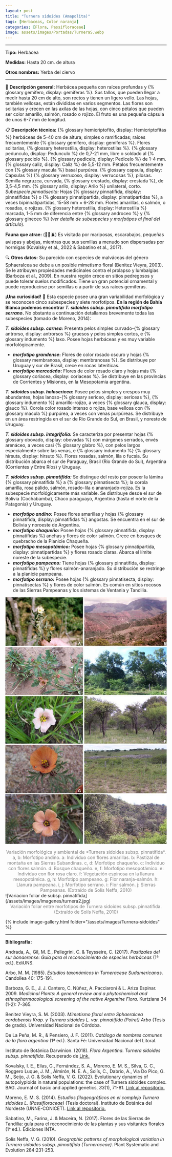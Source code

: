 ```yaml
---
layout: post
title: "Turnera sidoides (Amapolita)"
tags: [Herbaceas, Color naranja]
categories: [Flora, Passifloraceae]
image: assets/images/Portadas/TurneraS.webp
---
```


***

**Tipo:** Herbácea

**Medidas:** Hasta 20 cm. de altura

**Otros nombres:** Yerba del ciervo

***

🌱 **Descripción general:** Herbácea pequeña con raíces profundas y {% glossary gemifero, display: gemiferas %}. Sus tallos, que pueden llegar a medir hasta 20 cm de alto, son rectos y tienen un ligero vello. Las hojas, también vellosas, están divididas en varios segmentos. Las flores son solitarias y crecen en las axilas de las hojas, con cinco pétalos que pueden ser color amarillo, salmón, rosado o rojizo. El fruto es una pequeña cápsula de unos 6-7 mm de longitud.

📋 **Descripción técnica:** {% glossary hemicriptofito, display: Hemicriptofitas %} herbáceas de 5-40 cm de altura; simples o ramificadas; raíces frecuentemente {% glossary gemifero, display: gemiferas %}. Flores solitarias, {% glossary heterostilia, display: heterostilas %}. {% glossary pedunculo, display: Pedunculo %} de 0,7-21 mm, libre o soldado al {% glossary peciolo %}. {% glossary pedicelo, display: Pedicelo %} de 1-4 mm. {% glossary caliz, display: Caliz %} de 5,5-12 mm. Pétalos frecuentemente con {% glossary macula %} basal purpúrea. {% glossary capsula, display: Capsulas %} {% glossary verrucoso, display: verrucosas %}, pilosas. Semilla negruzca, curvada, {% glossary crestado, display: crestada %}, de 3,5-4,5 mm. {% glossary arilo, display: Arilo %} unilateral, corto.
*Subespecie pinnatisecta:* Hojas {% glossary pinnatifida, display: pinnatifidas %} o {% glossary pinnatipartida, display: pinnatipartidas %}, a veces bipinnatipartidas, 15-58 mm × 6-28 mm. Flores amarillas, o salmón, o rosadas, o rojizas. {% glossary heterostilia, display: Heterostilia %} marcada, 1-5 mm de diferencia entre {% glossary androceo %} y {% glossary gineceo %} (*ver detalle de subespecies y morfotipos al final del artículo*).

**Fauna que atrae:** (🦋🐝🪲) Es visitada por mariposas, escarabajos, pequeñas avispas y abejas, mientras que sus semillas a menudo son dispersadas por hormigas (Kovalsky et al., 2022 & Sabatino et al., 2017).

🔍 **Otros datos:** Su parecido con especies de malváceas del género Sphaeralcea se debe a un posible mimetismo floral (Benitez Vieyra, 2003). Se le atribuyen propiedades medicinales contra el prolapso y lumbalgias (Barboza et al., 2009). En nuestra región crece en sitios pedregosos y puede tolerar suelos modificados. Tiene un gran potencial ornamental y puede reproducirse por semillas o a partir de sus raíces gemíferas.

**¡Una curiosidad!** 👀 Esta especie posee una gran variabilidad morfológica y se reconocen cinco subespecies y siete morfotipos. **En la región de Bahía Blanca podemos encontrar *T. sidoides subsp. pinnatifida morfotipo serrano*.** No obstante a continuación detallamos brevemente todas las subespecies (tomado de Moreno, 2014):

***T. sidoides subsp. carnea:*** Presenta pelos simples curvado-{% glossary antrorso, display: antrorsos %} gruesos y pelos simples cortos, e {% glossary indumento %} laxo. Posee hojas herbáceas y es muy variable morfológicamente.

- ***morfotipo grandense*:** Flores de color rosado oscuro y hojas {% glossary membranosa, display: membranosas %}. Se distribuye por Uruguay y sur de Brasil, crece en rocas lateríticas.
- ***morfotipo mercedeño*:** Flores de color rosado claro y hojas más {% glossary coriacea, display: coriaceas %}. Se distribuye en las provincias de Corrientes y Misiones, en la Mesopotamia argentina.

***T. sidoides subsp. holosericea:*** Posee pelos simples y crespos muy abundantes, hojas lanoso-{% glossary sericeo, display: sericeas %}, {% glossary indumento %} amarillo-rojizo, a veces {% glossary glauca, display: glauco %}. Corola color rosado intenso o rojiza, base vellosa con {% glossary macula %} purpúrea, a veces con venas purpúreas. Se distribuye en un área restringida en el sur de Rio Grande do Sul, en Brasil, y noreste de Uruguay.

***T. sidoides subsp. integrifolia:*** Se caracteriza por presentar hojas {% glossary obovado, display: obovadas %} con márgenes serrados, envés arenáceo, a veces casi {% glossary glabro %}, con pelos largos especialmente sobre las venas, e {% glossary indumento %} {% glossary hirsuta, display: hirsuto %}. Flores rosadas, salmón, lila o fucsia. Su distribución abarca el sur de Paraguay, Brasil (Rio Grande do Sul), Argentina (Corrientes y Entre Ríos) y Uruguay.

***T. sidoides subsp. pinnatifida:*** Se distingue del resto por poseer la lámina {% glossary pinnatifida %} a {% glossary pinnatisecta %}; la corola amarilla, rosa pálido, salmón, rosado-lila o anaranjado-rojiza. Es la subespecie morfológicamente más variable. Se distribuye desde el sur de Bolivia (Cochabamba), Chaco paraguayo, Argentina (hasta el norte de la Patagonia) y Uruguay.

- ***morfotipo andino:*** Posee flores amarillas y hojas {% glossary pinnatifida, display: pinnatifidas %} angostas. Se encuentra en el sur de Bolivia y noroeste de Argentina.
- ***morfotipo chaqueño:*** Posee hojas {% glossary pinnatifida, display: pinnatifidas %} anchas y flores de color salmón. Crece en bosques de quebracho de la Planicie Chaqueña.
- ***morfotipo mesopotámico:*** Posee hojas {% glossary pinnatipartida, display: pinnatipartidas %} y flores rosado claras. Abarca el límite noreste de la subespecie.
- ***morfotipo pampeano:*** Tiene hojas {% glossary pinnatifida, display: pinnatifidas %} y flores salmón-anaranjado. Su distribución se restringe a la planicie pampeana.
- ***morfotipo serrano:*** Posee hojas {% glossary pinnatisecta, display: pinnatisectas %} y flores de color salmón. Es común en sitios rocosos de las Sierras Pampeanas y los sistemas de Ventania y Tandilia.

![Variacion morfologica de subsp. pinnatifida](/assets/images/Imagenes/turnera1.jpg)

<center><font color="grey">Variación morfológica y ambiental de *Turnera sidoides subsp. pinnatifida*.
a, b: Morfotipo andino. a: Individuo con flores amarillas. b: Pastizal de montaña en las Sierras Subandinas.
c, d: Morfotipo chaqueño. c: Individuo con flores salmón. d: Bosque chaqueño.
e, f: Morfotipo mesopotámico. e: Individuo con flor rosa claro. f: Vegetación espinosa en la llanura mesopotámica.
g, h: Morfotipo pampeano. g: Flor naranja-salmón. h: Llanura pampeana.
i, j: Morfotipo serrano. i: Flor salmón. j: Sierras Pampeanas.
(Extraído de Solís Neffa, 2010)</font></center>
![Variacion foliar de subsp. pinnatifida](/assets/images/Imagenes/turnera2.jpg)

<center><font color="grey">Variación foliar entre morfotipos de Turnera sidoides subsp. pinnatifida.
(Extraído de Solís Neffa, 2010)</font></center>



 {% include image-gallery.html folder="/assets/images/Turnera-sidoides" %}

***

**Bibliografía:**

Andrada, A., Gil, M. E., Pellegrini, C. & Teysseire, C. (2017). *Pastizales del sur bonaerense: Guía para el reconocimiento de especies herbáceas* (1ª ed.). EdiUNS.

Arbo, M. M. (1985). *Estudios taxonómicos in Turneraceae Sudamericanas*. Candollea 40: 175-191.

Barboza, G. E., J. J. Cantero, C. Núñez, A. Pacciaroni & L. Ariza Espinar. 2009. *Medicinal Plants: A general review and a phytochemical and ethnopharmacological screening of the native Argentine Flora*. Kurtziana 34 (1-2): 7-365.

Benitez Vieyra, S. M. (2003). *Mimetismo floral entre Sphaeralcea cordobensis Krap. y Turnera sidoides L. var. pinnatifida (Poiret) Arbo* (Tesis de grado). Universidad Nacional de Córdoba.

De La Peña, M. R., & Pensiero, J. F. (2011). *Catálogo de nombres comunes de la flora argentina* (1ª ed.). Santa Fé: Universidad Nacional del Litoral.

Instituto de Botánica Darwinion. (2018). *Flora Argentina. Turnera sidoides subsp. pinnatifida*. Recuperado de [Link.](https://buscador.floraargentina.edu.ar/species/details/10149)

Kovalsky, I. E., Elías, G., Fernández, S. A., Moreno, E. M. S., Silva, G. C., Roggero Luque, J. M., Almirón, N. E. A., Solís, C., Dabrio, A., Via Do Pico, G. M., Seijo, J. G. & Solís Neffa, V. G. (2022). Evolutionary dynamics of autopolyploids in natural populations: the case of Turnera sidoides complex. BAG. Journal of basic and applied genetics, *33*(1), 71-81. 
[Link al repositorio.](https://sag.org.ar/jbag/project/vol-xxxiii-issue-1/)

Moreno, E. M. S. (2014). *Estudios filogeográficos en el complejo Turnera sidoides L. (Passifloraceae)* (Tesis doctoral). Instituto de Botánica del Nordeste (UNNE-CONICET).
[Link al repositorio.](https://repositorio.unne.edu.ar/handle/123456789/27496)

Sabatino, M., Farina, J. & Maceira, N. (2017). Flores de las Sierras de Tandilia: guía para el reconocimiento de las plantas y sus visitantes florales (1ᵃ ed.). Ediciones INTA.

Solís Neffa, V. G. (2010). *Geographic patterns of morphological variation in Turnera sidoides subsp. pinnatifida (Turneraceae)*. Plant Systematic and Evolution 284:231-253.
